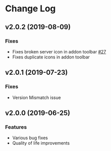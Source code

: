 # Change Log

## v2.0.2 (2019-08-09)
### Fixes
* Fixes broken server icon in addon toolbar [#27](https://github.com/vultr/whmcs-vultr/issues/27)
* Fixes duplicate icons in addon toolbar

## v2.0.1 (2019-07-23)
### Fixes
* Version Mismatch issue


## v2.0.0 (2019-06-25)
### Features
* Various bug fixes
* Quality of life improvements
